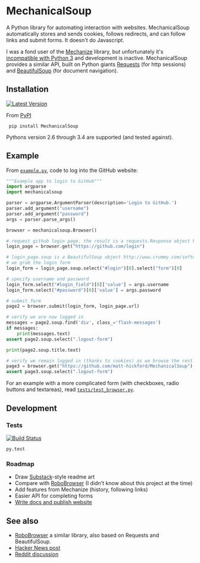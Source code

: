 MechanicalSoup
==============

A Python library for automating interaction with websites. MechanicalSoup automatically stores and sends cookies, follows redirects, and can follow links and submit forms. It doesn't do Javascript.

I was a fond user of the [Mechanize](https://github.com/jjlee/mechanize) library, but unfortunately it's  [incompatible with Python 3](https://github.com/jjlee/mechanize/issues/96) and development is inactive. MechanicalSoup provides a similar API, built on Python giants [Requests](http://docs.python-requests.org/en/latest/) (for http sessions) and [BeautifulSoup](http://www.crummy.com/software/BeautifulSoup/) (for document navigation).

Installation
------

[![Latest Version](https://pypip.in/version/MechanicalSoup/badge.svg)](https://pypi.python.org/pypi/MechanicalSoup/)

From [PyPI](https://pypi.python.org/pypi/MechanicalSoup/)

     pip install MechanicalSoup
     
Pythons version 2.6 through 3.4 are supported (and tested against).

Example
------

From [`example.py`](example.py), code to log into the GitHub website:

```python
"""Example app to login to GitHub"""
import argparse
import mechanicalsoup

parser = argparse.ArgumentParser(description='Login to GitHub.')
parser.add_argument("username")
parser.add_argument("password")
args = parser.parse_args()

browser = mechanicalsoup.Browser()

# request github login page. the result is a requests.Response object http://docs.python-requests.org/en/latest/user/quickstart/#response-content
login_page = browser.get("https://github.com/login")

# login_page.soup is a BeautifulSoup object http://www.crummy.com/software/BeautifulSoup/bs4/doc/#beautifulsoup 
# we grab the login form
login_form = login_page.soup.select("#login")[0].select("form")[0]

# specify username and password
login_form.select("#login_field")[0]['value'] = args.username
login_form.select("#password")[0]['value'] = args.password

# submit form
page2 = browser.submit(login_form, login_page.url)

# verify we are now logged in
messages = page2.soup.find('div', class_='flash-messages')
if messages:
    print(messages.text)
assert page2.soup.select(".logout-form")

print(page2.soup.title.text)

# verify we remain logged in (thanks to cookies) as we browse the rest of the site
page3 = browser.get("https://github.com/matt-hickford/MechanicalSoup")
assert page3.soup.select(".logout-form")
```

For an example with a more complicated form (with checkboxes, radio buttons and textareas), read [`tests/test_browser.py`](tests/test_browser.py).

Development
---------

### Tests

[![Build Status](https://travis-ci.org/hickford/MechanicalSoup.svg?branch=master)](https://travis-ci.org/hickford/MechanicalSoup)

    py.test

### Roadmap

* Draw [Substack](http://substack.net/art)-style readme art
* Compare with [RoboBrowser](https://github.com/jmcarp/robobrowser) (I didn't know about this project at the time)
* Add features from Mechanize (history, following links)
* Easier API for completing forms
* [Write docs and publish website](https://github.com/hickford/MechanicalSoup/issues/6)

See also
------

* [RoboBrowser](https://github.com/jmcarp/robobrowser) a similar library, also based on Requests and BeautifulSoup.
* [Hacker News post](https://news.ycombinator.com/item?id=8012103)
* [Reddit discussion](http://www.reddit.com/r/programming/comments/2aa13s/mechanicalsoup_a_python_library_for_automating/)
